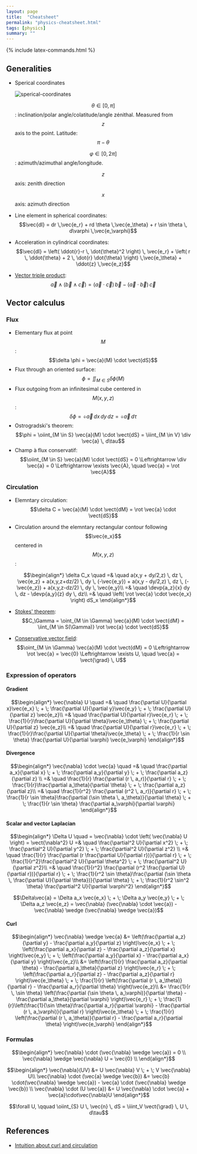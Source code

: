 ```yaml
---
layout: page
title:  "Cheatsheet"
permalink: "physics-cheatsheet.html"
tags: [physics]
summary: ""
---
```


{% include latex-commands.html %}
$$
\newcommand{\oiint}{\unicode{x222F}}
$$

## Generalities
* Sperical coordinates

	![sperical-coordinates](https://upload.wikimedia.org/wikipedia/commons/thumb/4/4f/3D_Spherical.svg/260px-3D_Spherical.svg.png)
  
	$$\theta \in [0,\pi]$$: inclination/polar angle/colatitude/angle zénithal. Measured from $$z$$ axis to the point. Latitude: $$\pi-\theta$$

	$$\varphi \in [0,2\pi]$$: azimuth/azimuthal angle/longitude.

	$$z$$ axis: zenith direction

	$$x$$ axis: azimuth direction
* Line element in spherical coordinates: $$\vec{dl} = dr \,\vec{e_r} + rd \theta \,\vec{e_\theta} + r \sin \theta \, d\varphi \,\vec{e_\varphi}$$
* Acceleration in cylindrical coordinates: $$\vec{dl} = \left( \ddot{r}-r \, \dot{\theta}^2 \right) \, \vec{e_r} + \left( r \, \ddot{\theta} + 2 \, \dot{r} \dot{\theta} \right) \,\vec{e_\theta} + \ddot{z} \,\vec{e_z}$$
* [Vector triple product](https://en.wikipedia.org/wiki/Triple_product#Vector_triple_product): $$\vec{a} \wedge (\vec{b} \wedge \vec{c}) = (\vec{a} \cdot \vec{c}) \, \vec{b} - (\vec{a} \cdot \vec{b}) \, \vec{c}$$



## Vector calculus
### Flux
* Elementary flux at point $$M$$: $$\delta \phi = \vec{a}(M) \cdot \vect{dS}$$
* Flux through an oriented surface: $$\phi = \iint_ {M \in S} \delta \phi(M)$$
* Flux outgoing from an infinitesimal cube centered in $$M(x,y,z)$$: $$\delta \phi = \div \vec{a} \, dx \, dy \, dz = \div \vec{a} \, d\tau$$
* Ostrogradski's theorem: $$\phi = \oiint_{M \in S} \vec{a}(M) \cdot \vect{dS} = \iiint_{M \in V} \div \vec{a} \, d\tau$$
* Champ à flux conservatif: $$\oiint_{M \in S} \vec{a}(M) \cdot \vect{dS} = 0 \Leftrightarrow \div \vec{a} = 0 \Leftrightarrow \exists \vec{A}, \quad \vec{a} = \rot \vec{A}$$

### Circulation
* Elemntary circulation: $$\delta C = \vec{a}(M) \cdot \vect{dM} = \rot \vec{a} \cdot \vect{dS}$$
* Circulation around the elemntary rectangular contour following $$\vec{e_x}$$ centered in $$M(x,y,z)$$:

	$$\begin{align*}
	\delta C_x \quad
	=& \quad a(x,y + dy/2,z) \, dz \, \vec{e_z} + a(x,y,z+dz/2) \, dy \, (-\vec{e_y}) + a(x,y - dy/2,z) \, dz \, (-\vec{e_z}) + a(x,y,z-dz/2) \, dy \, \vec{e_y}\\
	=& \quad \devp{a_z}{x} dy \, dz - \devp{a_y}{z} dy \, dz\\
	=& \quad \left( \rot \vec{a} \cdot \vec{e_x} \right) dS_x
	\end{align*}$$
* [Stokes' theorem](https://en.wikipedia.org/wiki/Stokes%27_theorem): $$C_\Gamma = \oint_{M \in \Gamma}  \vec{a}(M) \cdot \vect{dM} = \iint_{M \in S(\Gamma)} \rot \vec{a} \cdot \vect{dS}$$
* [Conservative vector field](https://en.wikipedia.org/wiki/Conservative_vector_field): $$\oint_{M \in \Gamma}  \vec{a}(M) \cdot \vect{dM} = 0 \Leftrightarrow \rot \vec{a} = \vec{0} \Leftrightarrow \exists U, \quad \vec{a} = \vect{\grad} \, U$$


### Expression of operators
#### Gradient
$$\begin{align*}
	\vec{\nabla} U \quad
	=& \quad \frac{\partial U}{\partial x}\vec{e_x} \; + \; \frac{\partial U}{\partial y}\vec{e_y} \; + \; \frac{\partial U}{\partial z} \vec{e_z}\\
	=& \quad \frac{\partial U}{\partial r}\vec{e_r} \; + \; \frac{1}{r}\frac{\partial U}{\partial \theta}\vec{e_\theta} \; + \; \frac{\partial U}{\partial z} \vec{e_z}\\
	=& \quad \frac{\partial U}{\partial r}\vec{e_r} \; + \; \frac{1}{r}\frac{\partial U}{\partial \theta}\vec{e_\theta} \; + \; \frac{1}{r \sin \theta} \frac{\partial U}{\partial \varphi} \vec{e_\varphi}
\end{align*}$$


#### Divergence
$$\begin{align*}
	\vec{\nabla} \cdot \vec{a} \quad
	=& \quad \frac{\partial a_x}{\partial x} \; + \; \frac{\partial a_y}{\partial y} \; + \; \frac{\partial a_z}{\partial z} \\
	=& \quad \frac{1}{r} \frac{\partial (r \, a_r)}{\partial r} \; + \; \frac{1}{r}\frac{\partial a_\theta}{\partial \theta} \; + \; \frac{\partial a_z}{\partial z}\\
	=& \quad \frac{1}{r^2} \frac{\partial (r^2 \, a_r)}{\partial r} \; + \; \frac{1}{r \sin \theta}\frac{\partial (\sin \theta \, a_\theta)}{\partial \theta} \; + \; \frac{1}{r \sin \theta} \frac{\partial a_\varphi}{\partial \varphi} 
\end{align*}$$


#### Scalar and vector Laplacian
$$\begin{align*}
	\Delta  U \quad = \vec{\nabla} \cdot \left( \vec{\nabla} U \right) = \vect{\nabla^2} U
	=& \quad \frac{\partial^2 U}{\partial x^2} \; + \; \frac{\partial^2 U}{\partial y^2} \; + \; \frac{\partial^2 U}{\partial z^2} \\
	=& \quad \frac{1}{r} \frac{\partial (r \frac{\partial U}{\partial r})}{\partial r} \; + \; \frac{1}{r^2}\frac{\partial^2 U}{\partial \theta^2} \; + \; \frac{\partial^2 U}{\partial z^2}\\
	=& \quad \frac{1}{r^2} \frac{\partial (r^2 \frac{\partial U}{\partial r})}{\partial r} \; + \; \frac{1}{r^2 \sin \theta}\frac{\partial (\sin \theta \, \frac{\partial U}{\partial \theta})}{\partial \theta} \; + \; \frac{1}{r^2 \sin^2 \theta} \frac{\partial^2 U}{\partial \varphi^2} 
\end{align*}$$

$$\Delta\vec{a} = \Delta a_x \vec{e_x} \; + \; \Delta a_y \vec{e_y} \; + \; \Delta a_z \vec{e_z} =  \vec{\nabla} (\vec{\nabla} \cdot \vec{a}) - \vec{\nabla} \wedge (\vec{\nabla} \wedge \vec{a})$$


#### Curl
$$\begin{align*}
	\vec{\nabla} \wedge \vec{a} &= \left(\frac{\partial a_z}{\partial y} - \frac{\partial a_y}{\partial z} \right)\vec{e_x} \; + \; \left(\frac{\partial a_x}{\partial z} - \frac{\partial a_z}{\partial x} \right)\vec{e_y} \; + \; \left(\frac{\partial a_y}{\partial x} - \frac{\partial a_x}{\partial y} \right)\vec{e_z}\\
	&= \left(\frac{1}{r} \frac{\partial a_z}{\partial \theta} - \frac{\partial a_\theta}{\partial z} \right)\vec{e_r} \; + \; \left(\frac{\partial a_r}{\partial z} - \frac{\partial a_z}{\partial r} \right)\vec{e_\theta} \; + \; \frac{1}{r} \left(\frac{\partial (r \, a_\theta)}{\partial r} - \frac{\partial a_r}{\partial \theta} \right)\vec{e_z}\\
	&= \frac{1}{r \, \sin \theta} \left(\frac{\partial (\sin \theta \, a_\varphi)}{\partial \theta} - \frac{\partial a_\theta}{\partial \varphi} \right)\vec{e_r} \; + \; \frac{1}{r}\left(\frac{1}{\sin \theta}\frac{\partial a_r}{\partial \varphi} - \frac{\partial (r \, a_\varphi)}{\partial r} \right)\vec{e_\theta} \; + \; \frac{1}{r} \left(\frac{\partial (r \, a_\theta)}{\partial r} - \frac{\partial a_r}{\partial \theta} \right)\vec{e_\varphi}
\end{align*}$$

### Formulas
$$\begin{align*}
	 \vec{\nabla} \cdot (\vec{\nabla} \wedge \vec{a}) = 0 \\
	 \vec{\nabla} \wedge \vec{\nabla} U = \vec{0} \\
\end{align*}$$
	
$$\begin{align*}
	\vec{\nabla}(UV) &= U \vec{\nabla} V \; + \; V \vec{\nabla} U\\
	\vec{\nabla} \cdot (\vec{a} \wedge \vec{b}) &= \vec{b} \cdot(\vec{\nabla} \wedge \vec{a}) - \vec{a} \cdot (\vec{\nabla} \wedge \vec{b}) \\
	\vec{\nabla} \cdot (U \vec{a}) &= U \vec{\nabla} \cdot \vec{a} + \vec{a}\cdot\vec{\nabla}U
\end{align*}$$

$$\forall U, \qquad \oiint_{S} U \, \vec{n} \, dS = \iiint_V \vect{\grad} \,  U \, d\tau$$

## References
* [Intuition about curl and circulation](https://betterexplained.com/articles/vector-calculus-understanding-circulation-and-curl/)